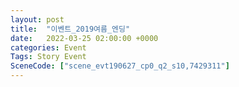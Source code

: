 ```yaml
---
layout: post
title:  "이벤트_2019여름_엔딩"
date:   2022-03-25 02:00:00 +0000
categories: Event
Tags: Story Event
SceneCode: ["scene_evt190627_cp0_q2_s10,7429311"]
---
```

